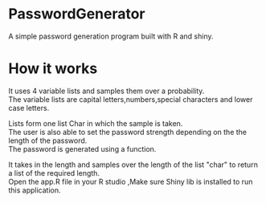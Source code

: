 # PasswordGenerator
A simple password generation program built with R and shiny.<br>
# How it works
It uses 4 variable lists and samples them over a probability.<br>
The variable lists are capital letters,numbers,special characters and lower case letters.<br>

Lists form one list Char in which the sample is taken.<br>
The user is also able to set the password strength depending on the the length of the password.<br>
The password is generated using a function.<br>

It takes in the length and samples over the length of the list "char" to return a list of the required length.<br>
Open the app.R file in your R studio ,Make sure Shiny lib is installed to run this application.<br>

